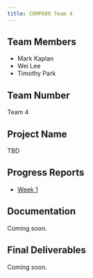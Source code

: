 ```yaml
---
title: COMP680 Team 4
---
```


## Team Members
- Mark Kaplan
- Wei Lee
- Timothy Park

## Team Number
Team 4

## Project Name
TBD

## Progress Reports
- [Week 1](progress-reports/week_01.xlsx)

## Documentation
Coming soon.
<!-- Functional requirements, UML diagrams, manuals, macro designs, micro designs, any other related documentation. -->

## Final Deliverables
Coming soon.
<!-- Seminar paper, etc. -->
